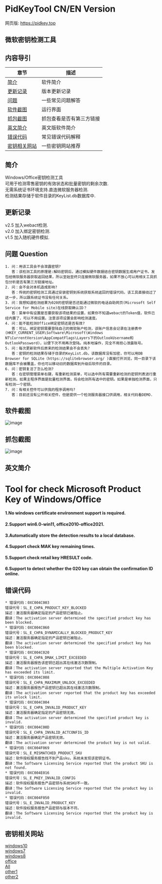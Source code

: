 # PidKeyTool  CN/EN Version
网页版: https://pidkey.top
## 微软密钥检测工具

## 内容导引
| 章节 | 描述 |
|-|-|
| [简介](#简介) | 软件简介 |
| [更新记录](#更新记录) | 版本更新记录 |
| [问题](#问题) | 一些常见问题解答 |
| [软件截图](#软件截图) | 运行界面 |
| [抓包截图](#抓包截图) | 抓包查看是否有第三方链接 |
| [英文简介](#英文简介) | 英文版软件简介 |
| [错误代码](#错误代码) | 常见错误代码解释 |
| [密钥相关网站](#密钥相关网站) | 一些密钥网站推荐 |


## 简介
Windows/Office密钥检测工具  
可用于检测零售密钥的有效状态和批量密钥的剩余次数.  
无需系统证书环境支持.直连微软服务器检测.  
检测结果存储于软件目录的KeyList.db数据库中.   

## 更新记录
v2.5 加入webact检测.   
v2.0 加入绑定密钥检测.   
v1.5 加入随机硬件模拟.   

## 问题 Question
    1. 问：用该工具会不会泄露密钥? 
       答：该检测工具的原理是:解码密钥后，通过模拟硬件数据结合密钥数据生成用户证书，发包给微软服务器获取返回结果，所以至始至终只连接微软服务器，如果不放心可以用相关工具抓包分析是否有第三方链接地址。 
    2. 问：会不会对本机造成影响?
       答：传统的密钥检测工具通过安装密钥到系统获取系统返回的错误代码，该工具直接绕过了这一步，所以跟系统证书没有任何关系。
    3. 问：我想知道检测结果为020的密钥是否还能通过微软的电话自助网页(Microsoft Self Service for Mobile site)在线获取确认ID？
       答：菜单中有设置是否要获取该项结果的设置，如果你不知道webact的Token值，软件已经内置了，可以不用设置。注意该项设置会影响检测速度。
    4. 问：能不能检测Office绑定密钥还是否有效?
       答：可以。绑定密钥需要登陆自己的微软账户检测，该账户信息会记录在注册表中(HKEY_CURRENT_USER\Software\Microsoft\Windows NT\CurrentVersion\AppCompatFlags\Layers下的OutlookUsername和OutlookPassword)，以便下次不用再次登陆。纯本地操作，完全不用担心泄露账号。  
    5. 问：每次更新软件后原来的检测结果会不会丢失?  
       答：密钥的检测结果存储于目录的KeyList.db，该数据库没有加密，你可以用DB Browser for SQLite（https://sqlitebrowser.org/ )直接打开浏览，同一目录下该数据库不会被覆盖，你也可以移动旧的数据库到升级后软件的目录。
    6. 问：密钥复活了怎么检测?  
       答：在密钥管理菜单右键，有重新检测菜单，可以选中所有需要重新检测的密钥列表进行重新检测。如果主程序界面是批量检测界面，将会检测所有选中的密钥。如果是单独检测界面，只有检测一个密钥。
    7. 问：有相关控件可以供我的程序调用吗?  
       答：目前还没有公开相关控件，但是提供一个检测服务器接口供调用，相关代码看DEMO. 

## 软件截图
![image](https://github.com/laomms/PidKeyBatch/blob/master/checks.gif)

## 抓包截图
![image](https://github.com/laomms/PidKeyBatch/blob/master/record.gif)

## 英文简介
# Tool for check Microsoft Product Key of Windows/Office
#### 1.No windows certificate environment support is required.
#### 2.Support win6.0-win11, office2010-office2021.
#### 3.Automatically store the detection results to a local database.
#### 4.Support check MAK key remaining times.
#### 5.Support check retail key HRESULT code.
#### 6.Support to detect whether the 020 key can obtain the confirmation ID online.
 
## 错误代码
    * 错误代码：0XC004C003
    错误代号：SL_E_CHPA_PRODUCT_KEY_BLOCKED
    描述：激活服务器确定指定的产品密钥已被阻止。
    翻译：The activation server determined the specified product key has been blocked.
    * 错误代码：0XC004C060
    错误代号：SL_E_CHPA_DYNAMICALLY_BLOCKED_PRODUCT_KEY
    描述：激活服务器确定指定的产品密钥已被阻止。
    翻译：The activation server determined the specified product key has been blocked.
    * 错误代码：0XC004C020
    错误代号：SL_E_CHPA_DMAK_LIMIT_EXCEEDED
    描述：激活服务器报告该密钥已超出其在线激活次数限制。
    翻译：The activation server reported that the Multiple Activation Key has exceeded its limit.
    * 错误代码：0XC004C008
    错误代号：SL_E_CHPA_MAXIMUM_UNLOCK_EXCEEDED
    描述：激活服务器报告产品密钥已超出其在线激活次数限制。
    翻译：The activation server reported that the product key has exceeded its unlock limit.
    * 错误代码：0XC004C004
    错误代号：SL_E_CHPA_INVALID_PRODUCT_KEY
    描述：激活服务器确定指定的产品密钥无效。
    翻译：The activation server determined the specified product key is invalid.
    * 错误代码：0XC004C00D
    错误代号：SL_E_CHPA_INVALID_ACTCONFIG_ID
    描述：激活服务器确定产品密钥无效。
    翻译：The activation server determined the product key is not valid.
    * 错误代码：0XC004F069
    错误代号：SL_E_MISMATCHED_PRODUCT_SKU
    描述：软件授权服务报告找不到产品sku，系统未发现该密钥证书。
    翻译：The Software Licensing Service reported that the product SKU is not found.
    * 错误代码：0XC004E016
    错误代号：SL_E_PKEY_INVALID_CONFIG
    描述：软件授权服务报告产品密钥与系统SKU不一致。
    翻译：The Software Licensing Service reported that the product key is invalid.
    * 错误代码：0XC004F050
    错误代号：SL_E_INVALID_PRODUCT_KEY
    描述：软件授权服务报告产品密钥与版本不符。
    翻译：The Software Licensing Service reported that the product key is invalid.
     

 <!---
 [![](https://www.paypalobjects.com/en_US/i/btn/btn_donateCC_LG.gif)](https://www.sandbox.paypal.com/donate?hosted_button_id=WTE9HCGSXGTAN)
 -->
 
## 密钥相关网站
[windows10](https://philka.ru/forum/topic/46610-kliuchi-aktivatcii-windows-10-vse-redaktcii/page-309)  
[windows7](https://philka.ru/forum/topic/46608-kliuchi-aktivatcii-windows-7-vsekh-redaktcii/page-134)  
[windows8](https://philka.ru/forum/topic/46609-kliuchi-aktivatcii-windows-8-81-vsekh-redaktcii/page-89)  
[office](https://philka.ru/forum/topic/47480-kliuchi-aktivatcii-microsoft-office-all-version/page-115?hl=office)  
[All](http://forum.rsload.net/)  
[other1](https://vn-z.vn/threads/tong-hop-key-windows-va-office.10945/)   
[other2](https://www.aihao.cc/)   







